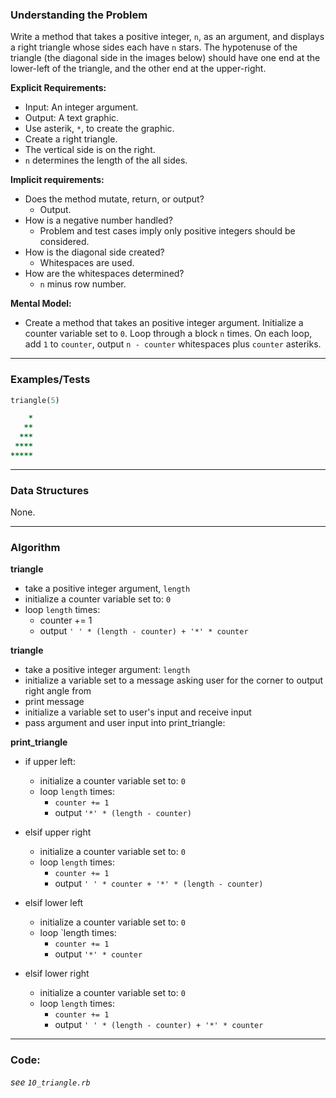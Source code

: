 ### Understanding the Problem
Write a method that takes a positive integer, `n`, as an argument, and displays a right triangle whose sides each have `n` stars. The hypotenuse of the triangle (the diagonal side in the images below) should have one end at the lower-left of the triangle, and the other end at the upper-right.

**Explicit Requirements:**

- Input: An integer argument.
- Output: A text graphic.
- Use asterik, `*`, to create the graphic.
- Create a right triangle.
- The vertical side is on the right.
- `n` determines the length of the all sides.

**Implicit requirements:**

- Does the method mutate, return, or output?
    - Output.
- How is a negative number handled?
    - Problem and test cases imply only positive integers should be considered.
- How is the diagonal side created?
    - Whitespaces are used.
- How are the whitespaces determined?
    - `n` minus row number.

**Mental Model:**

- Create a method that takes an positive integer argument.  Initialize a counter variable set to `0`.  Loop through a block `n` times.  On each loop, add `1` to `counter`, output `n - counter` whitespaces plus `counter` asteriks.

---
### Examples/Tests
```ruby
triangle(5)

    *
   **
  ***
 ****
*****
```
---
### Data Structures
None.

---
### Algorithm
**triangle**
- take a positive integer argument, `length`
- initialize a counter variable set to: `0`
- loop `length` times:
  - counter += 1
  - output `' ' * (length - counter) + '*' * counter`

**triangle**
- take a positive integer argument: `length`
- initialize a variable set to a message asking user for the corner to output right angle from
- print message
- initialize a variable set to user's input and receive input
- pass argument and user input into print_triangle:

**print_triangle**
- if upper left:
  - initialize a counter variable set to: `0`
  - loop `length` times:
    - `counter += 1`
    - output `'*' * (length - counter)`

- elsif upper right
  - initialize a counter variable set to: `0`
  - loop `length` times:
    - `counter += 1`
    - output `' ' * counter + '*' * (length - counter)`

- elsif lower left
  - initialize a counter variable set to: `0`
  - loop `length times:
    - `counter += 1`
    - output `'*' * counter`

- elsif lower right
  - initialize a counter variable set to: `0`
  - loop `length` times:
    - `counter += 1`
    - output `' ' * (length - counter) + '*' * counter`

---
### Code:
*see `10_triangle.rb`*
